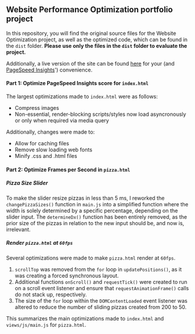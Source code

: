 ## Website Performance Optimization portfolio project

In this repository, you will find the original source files for the Website Optimization project, as well as the optimized code, which can be found in the `dist` folder. **Please use only the files in the `dist` folder to evaluate the project.**

Additionally, a live version of the site can be found [here](http://www.achateauenrose.com/udprojsit/) for your (and [PageSpeed Insights](https://developers.google.com/speed/pagespeed/insights/?url=achateauenrose.com%2Fudprojsit&tab=desktop)') convenience.

#### Part 1: Optimize PageSpeed Insights score for `index.html`

The largest optimizations made to `index.html` were as follows:
- Compress images
- Non-essential, render-blocking scripts/styles now load asyncronously or only when required via media query

Additionally, changes were made to:
- Allow for caching files
- Remove slow loading web fonts
- Minify .css and .html files

#### Part 2: Optimize Frames per Second in `pizza.html`

##### Pizza Size Slider

To make the slider resize pizzas in less than 5 ms, I reworked the `changePizzaSizes()` function in `main.js` into a simplified function where the width is solely determined by a specific percentage, depending on the slider input. The `determineDx()` function has been entirely removed, as the prior size of the pizzas in relation to the new input should be, and now is, irrelevant.

##### Render `pizza.html` at `60fps`

Several optimizations were made to make `pizza.html` render at `60fps`. 
1. `scrollTop` was removed from the `for` loop in `updatePositions()`, as it was creating a forced synchronous layout.
2. Additional functions `onScroll()` and `requestTick()` were created to run on a scroll event listener and ensure that `requestAnimationFrame()` calls do not stack up, respectively.
3. The size of the `for` loop within the `DOMContentLoaded` event listener was altered to reduce the number of sliding pizzas created from 200 to 50.

This summarizes the main optimizations made to `index.html` and `views/js/main.js` for `pizza.html`.